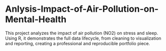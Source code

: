 # Anlysis-Impact-of-Air-Pollution-on-Mental-Health
This project analyzes the impact of air pollution (NO2​) on stress and sleep. Using R, it demonstrates the full data lifecycle, from cleaning to visualization and reporting, creating a professional and reproducible portfolio piece.
